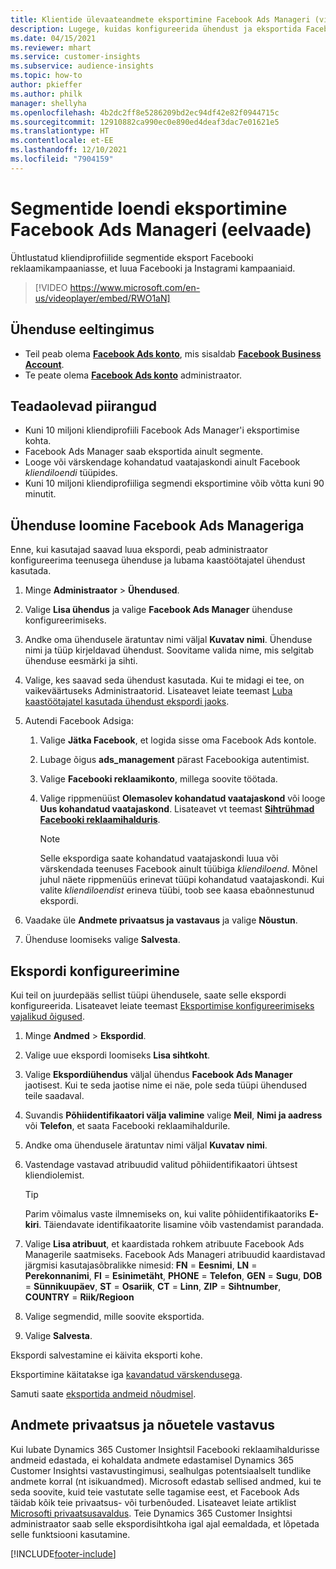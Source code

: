 ```yaml
---
title: Klientide ülevaateandmete eksportimine Facebook Ads Manageri (video)
description: Lugege, kuidas konfigureerida ühendust ja eksportida Facebook Ads Manageri.
ms.date: 04/15/2021
ms.reviewer: mhart
ms.service: customer-insights
ms.subservice: audience-insights
ms.topic: how-to
author: pkieffer
ms.author: philk
manager: shellyha
ms.openlocfilehash: 4b2dc2ff8e5286209bd2ec94df42e82f0944715c
ms.sourcegitcommit: 12910882ca990ec0e890ed4deaf3dac7e01621e5
ms.translationtype: HT
ms.contentlocale: et-EE
ms.lasthandoff: 12/10/2021
ms.locfileid: "7904159"
---
```

# <a name="export-segments-list-to-facebook-ads-manager-preview"></a>Segmentide loendi eksportimine Facebook Ads Manageri (eelvaade)

Ühtlustatud kliendiprofiilide segmentide eksport Facebooki reklaamikampaaniasse, et luua Facebooki ja Instagrami kampaaniaid.

> [!VIDEO https://www.microsoft.com/en-us/videoplayer/embed/RWO1aN]

## <a name="prerequisites-for-connection"></a>Ühenduse eeltingimus

- Teil peab olema [**Facebook Ads konto**](https://www.facebook.com/business/learn/lessons/step-by-step-ads-manager-account), mis sisaldab [**Facebook Business Account**](https://business.facebook.com/).
- Te peate olema [**Facebook Ads konto**](https://www.facebook.com/business/learn/lessons/step-by-step-ads-manager-account) administraator.

## <a name="known-limitations"></a>Teadaolevad piirangud

- Kuni 10 miljoni kliendiprofiili Facebook Ads Manager'i eksportimise kohta.
- Facebook Ads Manager saab eksportida ainult segmente.
- Looge või värskendage kohandatud vaatajaskondi ainult Facebook *kliendiloendi* tüüpides.
- Kuni 10 miljoni kliendiprofiiliga segmendi eksportimine võib võtta kuni 90 minutit.

## <a name="set-up-connection-to-facebook-ads-manager"></a>Ühenduse loomine Facebook Ads Manageriga

Enne, kui kasutajad saavad luua ekspordi, peab administraator konfigureerima teenusega ühenduse ja lubama kaastöötajatel ühendust kasutada.

1. Minge **Administraator** > **Ühendused**.

1. Valige **Lisa ühendus** ja valige **Facebook Ads Manager** ühenduse konfigureerimiseks.

1. Andke oma ühendusele äratuntav nimi väljal **Kuvatav nimi**. Ühenduse nimi ja tüüp kirjeldavad ühendust. Soovitame valida nime, mis selgitab ühenduse eesmärki ja sihti.

1. Valige, kes saavad seda ühendust kasutada. Kui te midagi ei tee, on vaikeväärtuseks Administraatorid. Lisateavet leiate teemast [Luba kaastöötajatel kasutada ühendust ekspordi jaoks](connections.md#allow-contributors-to-use-a-connection-for-exports).

1. Autendi Facebook Adsiga: 

   1. Valige **Jätka Facebook**, et logida sisse oma Facebook Ads kontole.

   1. Lubage õigus **ads_management** pärast Facebookiga autentimist.

   1. Valige **Facebooki reklaamikonto**, millega soovite töötada.

   1. Valige rippmenüüst **Olemasolev kohandatud vaatajaskond** või looge **Uus kohandatud vaatajaskond**. Lisateavet vt teemast [**Sihtrühmad Facebooki reklaamihalduris**](https://www.facebook.com/business/help/744354708981227?id=2469097953376494).
      > [!NOTE]
      > Selle ekspordiga saate kohandatud vaatajaskondi luua või värskendada teenuses Facebook ainult tüübiga *kliendiloend*. Mõnel juhul näete rippmenüüs erinevat tüüpi kohandatud vaatajaskondi. Kui valite *kliendiloendist* erineva tüübi, toob see kaasa ebaõnnestunud ekspordi. 

1. Vaadake üle **Andmete privaatsus ja vastavaus** ja valige **Nõustun**.

1. Ühenduse loomiseks valige **Salvesta**.

## <a name="configure-an-export"></a>Ekspordi konfigureerimine

Kui teil on juurdepääs sellist tüüpi ühendusele, saate selle ekspordi konfigureerida. Lisateavet leiate teemast [Eksportimise konfigureerimiseks vajalikud õigused](export-destinations.md#set-up-a-new-export).

1. Minge **Andmed** > **Ekspordid**.

1. Valige uue ekspordi loomiseks **Lisa sihtkoht**. 

1. Valige **Ekspordiühendus** väljal ühendus **Facebook Ads Manager** jaotisest. Kui te seda jaotise nime ei näe, pole seda tüüpi ühendused teile saadaval.

1. Suvandis **Põhiidentifikaatori välja valimine** valige **Meil**, **Nimi ja aadress** või **Telefon**, et saata Facebooki reklaamihaldurile. 

1. Andke oma ühendusele äratuntav nimi väljal **Kuvatav nimi**.

1. Vastendage vastavad atribuudid valitud põhiidentifikaatori ühtsest kliendiolemist.
   > [!TIP]
   > Parim võimalus vaste ilmnemiseks on, kui valite põhiidentifikaatoriks **E-kiri**. Täiendavate identifikaatorite lisamine võib vastendamist parandada.

1. Valige **Lisa atribuut**, et kaardistada rohkem atribuute Facebook Ads Managerile saatmiseks. Facebook Ads Manageri atribuudid kaardistavad järgmisi kasutajasõbralikke nimesid: **FN** = **Eesnimi**, **LN** = **Perekonnanimi**, **FI** = **Esinimetäht**, **PHONE** = **Telefon**, **GEN** = **Sugu**, **DOB** = **Sünnikuupäev**, **ST** = **Osariik**, **CT** = **Linn**, **ZIP** = **Sihtnumber**, **COUNTRY** = **Riik/Regioon**

1. Valige segmendid, mille soovite eksportida.

1. Valige **Salvesta**.

Ekspordi salvestamine ei käivita eksporti kohe.

Eksportimine käitatakse iga [kavandatud värskendusega](system.md#schedule-tab). 

Samuti saate [eksportida andmeid nõudmisel](export-destinations.md#run-exports-on-demand). 

## <a name="data-privacy-and-compliance"></a>Andmete privaatsus ja nõuetele vastavus

Kui lubate Dynamics 365 Customer Insightsil Facebooki reklaamihaldurisse andmeid edastada, ei kohaldata andmete edastamisel Dynamics 365 Customer Insightsi vastavustingimusi, sealhulgas potentsiaalselt tundlike andmete korral (nt isikuandmed). Microsoft edastab sellised andmed, kui te seda soovite, kuid teie vastutate selle tagamise eest, et Facebook Ads täidab kõik teie privaatsus- või turbenõuded. Lisateavet leiate artiklist [Microsofti privaatsusavaldus](https://go.microsoft.com/fwlink/?linkid=396732).
Teie Dynamics 365 Customer Insightsi administraator saab selle ekspordisihtkoha igal ajal eemaldada, et lõpetada selle funktsiooni kasutamine.


[!INCLUDE[footer-include](../includes/footer-banner.md)]
